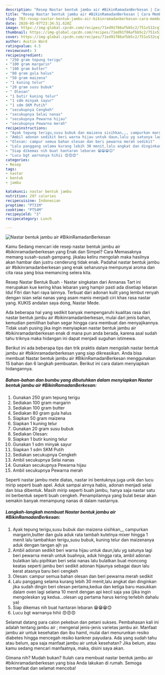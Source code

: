 ```yaml
---
description: "Resep Nastar bentuk jambu air #BikinRamadanBerkesan | Cara Membuat Nastar bentuk jambu air #BikinRamadanBerkesan Yang Bikin Ngiler"
title: "Resep Nastar bentuk jambu air #BikinRamadanBerkesan | Cara Membuat Nastar bentuk jambu air #BikinRamadanBerkesan Yang Bikin Ngiler"
slug: 703-resep-nastar-bentuk-jambu-air-bikinramadanberkesan-cara-membuat-nastar-bentuk-jambu-air-bikinramadanberkesan-yang-bikin-ngiler
date: 2020-05-07T23:34:51.620Z
image: https://img-global.cpcdn.com/recipes/71ed91f86afbb5c2/751x532cq70/nastar-bentuk-jambu-air-bikinramadanberkesan-foto-resep-utama.jpg
thumbnail: https://img-global.cpcdn.com/recipes/71ed91f86afbb5c2/751x532cq70/nastar-bentuk-jambu-air-bikinramadanberkesan-foto-resep-utama.jpg
cover: https://img-global.cpcdn.com/recipes/71ed91f86afbb5c2/751x532cq70/nastar-bentuk-jambu-air-bikinramadanberkesan-foto-resep-utama.jpg
author: Austin Ward
ratingvalue: 4.5
reviewcount: 3
recipeingredient:
- "250 gram tepung terigu"
- "100 gram margarin"
- "100 gram butter"
- "80 gram gula halus"
- "50 gram maizena"
- "1 kuning telur"
- "20 gram susu bubuk"
- " Olesan"
- "1 butir kuning telur"
- "1 sdm minyak sayur"
- "1 sdm SKM Putih"
- "secukupnya Cengkeh"
- "secukupnya Selai nanas"
- "secukupnya Pewarna hijau"
- "secukupnya Pewarna merah"
recipeinstructions:
- "Ayak tepung terigu,susu bubuk dan maizena sisihkan,,, campurkan margarin,butter dan gula aduk rata tambah kutelnya mixer hingga 1 menit lalu tambahkan terigu,susu bubuk, kuning telur dan maizenanya aduk dengan tangan ajh ya"
- "Ambil adonan sedikit beri warna hijau untuk daun,lalu yg satunya lagi beri pewarna merah untuk buahnya, aduk hingga rata, ambil adonan bulatkan lalu pipihkan beri selai nanas lalu bulatkan buat moncong keatas seperti jambu beri sedikit adonan hijaunya sebagai daun lalu kerat atasnya baru beri cengkeh"
- "Olesan: campur semua bahan olesan dan beri pewarna merah sedikit"
- "Lalu panggang selama kurang lebih 30 menit,lalu angkat dan dinginkan jika sudah dingin beri olesan pertama,kedua dan ketiga baru masukkan dalam oven lagi selama 10 menit dengan api kecil saja yaa (jika ingin mengoleskan yg kedua...olesan ug pertama harus kering terlebih dahalu ya)"
- "Siap dikemas nih buat hantaran lebaran 😁😁😁😊"
- "Lucu bgt warnanya hihii 😍😍😍"
categories:
- Resep
tags:
- nastar
- bentuk
- jambu

katakunci: nastar bentuk jambu 
nutrition: 297 calories
recipecuisine: Indonesian
preptime: "PT31M"
cooktime: "PT54M"
recipeyield: "3"
recipecategory: Lunch

---
```



![Nastar bentuk jambu air #BikinRamadanBerkesan](https://img-global.cpcdn.com/recipes/71ed91f86afbb5c2/751x532cq70/nastar-bentuk-jambu-air-bikinramadanberkesan-foto-resep-utama.jpg)

Kamu Sedang mencari ide resep nastar bentuk jambu air #bikinramadanberkesan yang Enak dan Simpel? Cara Memasaknya memang susah-susah gampang. jikalau keliru mengolah maka hasilnya akan hambar dan justru cenderung tidak enak. Padahal nastar bentuk jambu air #bikinramadanberkesan yang enak seharusnya mempunyai aroma dan cita rasa yang bisa memancing selera kita.

Resep Nastar Bentuk Buah - Nastar singkatan dari Annanas Tart ini merupakan kue kering khas lebaran yang hampir pasti ada disetiap lebaran Idul Fitri dan hari raya lainnya. Terbuat dari adonan kulit yang lembut renyah dengan isian selai nanas yang asam manis menjadi ciri khas rasa nastar yang. KUKIS andalan saya dong, Nastar Mede.

Ada beberapa hal yang sedikit banyak mempengaruhi kualitas rasa dari nastar bentuk jambu air #bikinramadanberkesan, mulai dari jenis bahan, kemudian pemilihan bahan segar hingga cara membuat dan menyajikannya. Tidak usah pusing jika ingin menyiapkan nastar bentuk jambu air #bikinramadanberkesan enak di mana pun anda berada, karena asal sudah tahu triknya maka hidangan ini dapat menjadi suguhan istimewa.


Berikut ini ada beberapa tips dan trik praktis dalam mengolah nastar bentuk jambu air #bikinramadanberkesan yang siap dikreasikan. Anda bisa membuat Nastar bentuk jambu air #BikinRamadanBerkesan menggunakan 15 bahan dan 6 langkah pembuatan. Berikut ini cara dalam menyiapkan hidangannya.

<!--inarticleads1-->

##### Bahan-bahan dan bumbu yang dibutuhkan dalam menyiapkan Nastar bentuk jambu air #BikinRamadanBerkesan:

1. Gunakan 250 gram tepung terigu
1. Sediakan 100 gram margarin
1. Sediakan 100 gram butter
1. Sediakan 80 gram gula halus
1. Siapkan 50 gram maizena
1. Siapkan 1 kuning telur
1. Gunakan 20 gram susu bubuk
1. Sediakan  Olesan:
1. Siapkan 1 butir kuning telur
1. Gunakan 1 sdm minyak sayur
1. Siapkan 1 sdm SKM Putih
1. Sediakan secukupnya Cengkeh
1. Ambil secukupnya Selai nanas
1. Gunakan secukupnya Pewarna hijau
1. Ambil secukupnya Pewarna merah


Seperti nastar jambu mete diatas, nastar ini bentuknya juga unik dan lucu mirip seperti buah apel. Aduk sampai airnya habis, adonan menjadi selai dan bisa dibentuk. Masih mirip seperti buah jambu, hanya saja nastar satu ini berbentuk seperti buah cengkeh. Penampilannya yang bulat besar akan semakin banyak menampung nanas di dalam nastarnya. 

<!--inarticleads2-->

##### Langkah-langkah membuat Nastar bentuk jambu air #BikinRamadanBerkesan:

1. Ayak tepung terigu,susu bubuk dan maizena sisihkan,,, campurkan margarin,butter dan gula aduk rata tambah kutelnya mixer hingga 1 menit lalu tambahkan terigu,susu bubuk, kuning telur dan maizenanya aduk dengan tangan ajh ya
1. Ambil adonan sedikit beri warna hijau untuk daun,lalu yg satunya lagi beri pewarna merah untuk buahnya, aduk hingga rata, ambil adonan bulatkan lalu pipihkan beri selai nanas lalu bulatkan buat moncong keatas seperti jambu beri sedikit adonan hijaunya sebagai daun lalu kerat atasnya baru beri cengkeh
1. Olesan: campur semua bahan olesan dan beri pewarna merah sedikit
1. Lalu panggang selama kurang lebih 30 menit,lalu angkat dan dinginkan jika sudah dingin beri olesan pertama,kedua dan ketiga baru masukkan dalam oven lagi selama 10 menit dengan api kecil saja yaa (jika ingin mengoleskan yg kedua...olesan ug pertama harus kering terlebih dahalu ya)
1. Siap dikemas nih buat hantaran lebaran 😁😁😁😊
1. Lucu bgt warnanya hihii 😍😍😍


Selamat datang para calon pekebun dan petani sukses. Pembahasan kali ini adalah tentang jambu air ; mengenal jenis-jenis varietas jambu air. Manfaat jambu air untuk kesehatan dan ibu hamil, mulai dari menurunkan resiko diabetes hingga mencegah resiko kankner payudara. Ada yang sudah tahu atau belum, apa saja manfaat jambu air untuk kesehatan? Jika belum, atau kamu sedang mencari manfaatnya, maka, disini saya akan. 

Gimana nih? Mudah bukan? Itulah cara membuat nastar bentuk jambu air #bikinramadanberkesan yang bisa Anda lakukan di rumah. Semoga bermanfaat dan selamat mencoba!
